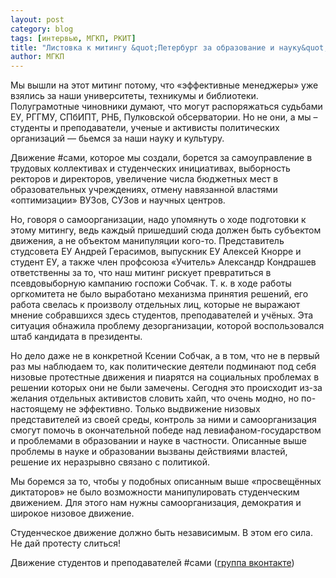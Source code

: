```yaml
---
layout: post
category: blog
tags: [интервью, МГКП, РКИТ]
title: "Листовка к митингу &quot;Петербург за образование и науку&quot; 11 ноября"
author: МГКП
---
```


Мы вышли на этот митинг потому, что «эффективные менеджеры» уже взялись за наши университеты, техникумы и библиотеки.
Полуграмотные чиновники думают, что могут распоряжаться судьбами ЕУ, РГГМУ, СПбИПТ, РНБ, Пулковской обсерватории. Но не они, а мы – студенты и преподаватели, ученые и активисты политических организаций — бьемся за наши науку и культуру.

Движение #cами, которое мы создали, борется за самоуправление в трудовых коллективах и студенческих инициативах, выборность ректоров и директоров, увеличение числа бюджетных мест в образовательных учреждениях, отмену навязанной властями «оптимизации» ВУЗов, СУЗов и научных центров.

Но, говоря о самоорганизации, надо упомянуть о ходе подготовки к этому митингу, ведь каждый пришедший сюда должен быть субъектом движения, а не объектом манипуляции кого-то.
Представитель студсовета ЕУ Андрей Герасимов, выпускник ЕУ Алексей Кнорре и студент ЕУ, а также член профсоюза «Учитель» Александр Кондрашев ответственны за то, что наш митинг рискует превратиться в псевдовыборную кампанию госпожи Собчак. Т. к. в ходе работы оргкомитета не было выработано механизма принятия решений, его работа свелась к произволу отдельных лиц, которые не выражают мнение собравшихся здесь студентов, преподавателей и учёных. Эта ситуация обнажила проблему дезорганизации, которой воспользовался штаб кандидата в президенты.

Но дело даже не в конкретной Ксении Собчак, а в том, что не в первый раз мы наблюдаем то, как политические деятели подминают под себя низовые протестные движения и пиарятся на социальных проблемах в решении которых они не были замечены. Сегодня это происходит из-за желания отдельных активистов словить хайп, что очень модно, но по-настоящему не эффективно. Только выдвижение низовых представителей из своей среды, контроль за ними и самоорганизация смогут помочь в окончательной победе над левиафаном-государством и проблемами в образовании и науке в частности.
Описанные выше проблемы в науке и образовании вызваны действиями властей, решение их неразрывно связано с политикой.

Мы боремся за то, чтобы у подобных описанным выше «просвещённых диктаторов» не было возможности манипулировать студенческим движением. Для этого нам нужны самоорганизация, демократия и широкое низовое движение.

Студенческое движение должно быть независимым. В этом его сила. Не дай протесту слиться!

Движение студентов и преподавателей #сами (<a href="https://vk.com/netzakonu83">группа вконтакте</a>)